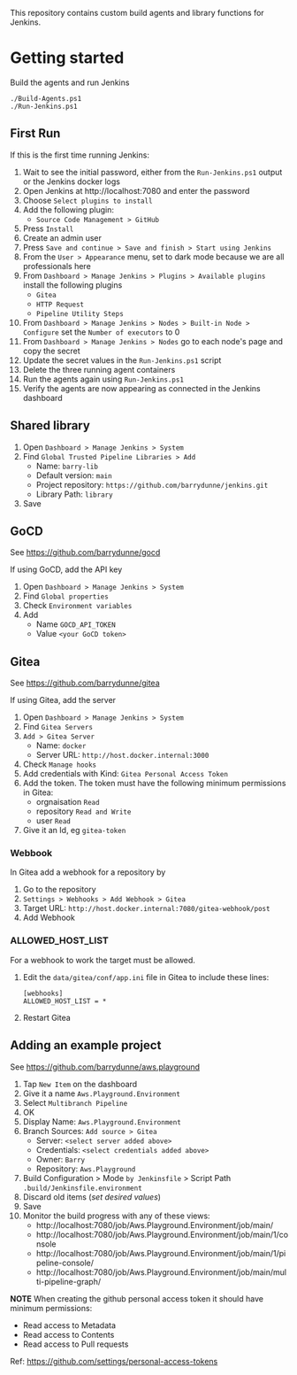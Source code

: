 This repository contains custom build agents and library functions for Jenkins.

# Getting started

Build the agents and run Jenkins

```pwsh
./Build-Agents.ps1
./Run-Jenkins.ps1
```

## First Run

If this is the first time running Jenkins:

1. Wait to see the initial password, either from the `Run-Jenkins.ps1` output or the Jenkins docker logs
1. Open Jenkins at http://localhost:7080 and enter the password
1. Choose `Select plugins to install`
1. Add the following plugin:
    * `Source Code Management > GitHub`
1. Press `Install`
1. Create an admin user
1. Press `Save and continue > Save and finish > Start using Jenkins`
1. From the `User > Appearance` menu, set to dark mode because we are all professionals here
1. From `Dashboard > Manage Jenkins > Plugins > Available plugins` install the following plugins
    * `Gitea`
    * `HTTP Request`
    * `Pipeline Utility Steps`
1. From `Dashboard > Manage Jenkins > Nodes > Built-in Node > Configure` set the `Number of executors` to 0
1. From `Dashboard > Manage Jenkins > Nodes` go to each node's page and copy the secret
1. Update the secret values in the `Run-Jenkins.ps1` script
1. Delete the three running agent containers
1. Run the agents again using `Run-Jenkins.ps1`
1. Verify the agents are now appearing as connected in the Jenkins dashboard


## Shared library

1. Open `Dashboard > Manage Jenkins > System`
1. Find `Global Trusted Pipeline Libraries > Add`
    * Name: `barry-lib`
    * Default version: `main`
    * Project repository: `https://github.com/barrydunne/jenkins.git`
    * Library Path: `library`
1. Save


## GoCD

See https://github.com/barrydunne/gocd

If using GoCD, add the API key

1. Open `Dashboard > Manage Jenkins > System`
1. Find `Global properties`
1. Check `Environment variables`
1. Add
    * Name `GOCD_API_TOKEN`
    * Value `<your GoCD token>`


## Gitea

See https://github.com/barrydunne/gitea

If using Gitea, add the server

1. Open `Dashboard > Manage Jenkins > System` 
1. Find `Gitea Servers`
1. `Add > Gitea Server`
    * Name: `docker`
    * Server URL: `http://host.docker.internal:3000`
1. Check `Manage hooks`
1. Add credentials with Kind: `Gitea Personal Access Token`
1. Add the token. The token must have the following minimum permissions in Gitea:
    * orgnaisation `Read`
    * repository `Read and Write`
    * user `Read`
1. Give it an Id, eg `gitea-token`

### Webbook

In Gitea add a webhook for a repository by

1. Go to the repository
1. `Settings > Webhooks > Add Webhook > Gitea`
1. Target URL: `http://host.docker.internal:7080/gitea-webhook/post`
1. Add Webhook

### ALLOWED_HOST_LIST

For a webhook to work the target must be allowed.

1. Edit the `data/gitea/conf/app.ini` file in Gitea to include these lines:
    ```
    [webhooks]
    ALLOWED_HOST_LIST = *
    ```
1. Restart Gitea



## Adding an example project

See https://github.com/barrydunne/aws.playground

1. Tap `New Item` on the dashboard
1. Give it a name `Aws.Playground.Environment`
1. Select `Multibranch Pipeline`
1. OK
1. Display Name: `Aws.Playground.Environment`
1. Branch Sources: `Add source > Gitea`
    * Server: `<select server added above>`
    * Credentials: `<select credentials added above>`
    * Owner: `Barry`
    * Repository: `Aws.Playground`
1. Build Configuration > Mode `by Jenkinsfile` > Script Path `.build/Jenkinsfile.environment`
1. Discard old items (_set desired values_)
1. Save
1. Monitor the build progress with any of these views:
    * http://localhost:7080/job/Aws.Playground.Environment/job/main/
    * http://localhost:7080/job/Aws.Playground.Environment/job/main/1/console
    * http://localhost:7080/job/Aws.Playground.Environment/job/main/1/pipeline-console/
    * http://localhost:7080/job/Aws.Playground.Environment/job/main/multi-pipeline-graph/


**NOTE** When creating the github personal access token it should have minimum permissions:

* Read access to Metadata
* Read access to Contents
* Read access to Pull requests

Ref: https://github.com/settings/personal-access-tokens



